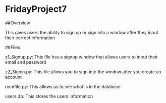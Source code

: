 # FridayProject7
##Overview

This gives users the ability to sign up or sign into a window after they input their correct information

##Files

z1_Signup.py: This file has a signup window that allows users to input their email and password

z2_Signin.py: This file allows you to sign into the window after you create an account

readfile.py: This allows us to see what is in the database

users.db: This stores the users information